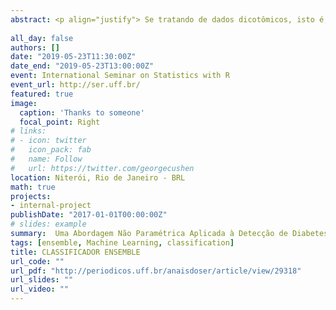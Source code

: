 ```yaml
---
abstract: <p align="justify"> Se tratando de dados dicotômicos, isto é, que admitem somente duas respostas possíveis, os modelos supervisionados de aprendizado de máquina comumente utilizados são regressão logística, árvores aleatórias e K–Nearest neighbor (KNN). No entanto, a depender dos dados, tais predições podem não apresentar uma boa acurácia ($> 70\%$). Surge então, como alternativa aos modelos usuais, os classificadores ensemble (Gul & Perperoglou, 2018). O método ensemble é uma técnica de aprendizado de máquina que combina o resultado de múltiplos modelos em busca de produzir um melhor modelo preditivo. Existem vários algoritmos pré-fixados de classificadores ensemble, tais como bagging, boosting, bayesian averaging, entre outros. No entanto, a escolha dos modelos preditivos base e a maneira que estes resultados serão combinados são livres (Opitz & Maclin, 1999). Os classificadores ensemble são uma classe de métodos utilizados para aumentar a acurácia do modelo com a junção de modelos mais fracos, quando o emprego de métodos mais simples, separadamente, não apresentam o resultado desejado. Para a aplicação de métodos mais sofisticados para a predição dos dados, faz-se necessário o uso de técnicas iniciais que permitam o correto aproveitamento do modelo.</p>
 
all_day: false
authors: []
date: "2019-05-23T11:30:00Z"
date_end: "2019-05-23T13:00:00Z"
event: International Seminar on Statistics with R
event_url: http://ser.uff.br/
featured: true
image:
  caption: 'Thanks to someone'
  focal_point: Right
# links:
# - icon: twitter
#   icon_pack: fab
#   name: Follow
#   url: https://twitter.com/georgecushen
location: Niterói, Rio de Janeiro - BRL
math: true
projects:
- internal-project
publishDate: "2017-01-01T00:00:00Z"
# slides: example
summary:  Uma Abordagem Não Paramétrica Aplicada à Detecção de Diabetes.
tags: [ensemble, Machine Learning, classification]
title: CLASSIFICADOR ENSEMBLE
url_code: ""
url_pdf: "http://periodicos.uff.br/anaisdoser/article/view/29318"
url_slides: ""
url_video: ""
---
```

